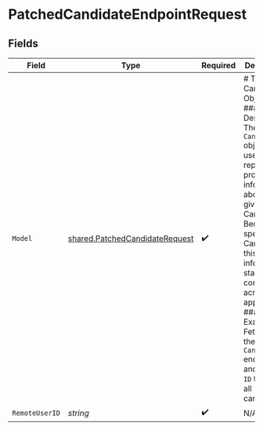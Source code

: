 # PatchedCandidateEndpointRequest


## Fields

| Field                                                                                                                                                                                                                                                                                                                              | Type                                                                                                                                                                                                                                                                                                                               | Required                                                                                                                                                                                                                                                                                                                           | Description                                                                                                                                                                                                                                                                                                                        |
| ---------------------------------------------------------------------------------------------------------------------------------------------------------------------------------------------------------------------------------------------------------------------------------------------------------------------------------- | ---------------------------------------------------------------------------------------------------------------------------------------------------------------------------------------------------------------------------------------------------------------------------------------------------------------------------------- | ---------------------------------------------------------------------------------------------------------------------------------------------------------------------------------------------------------------------------------------------------------------------------------------------------------------------------------- | ---------------------------------------------------------------------------------------------------------------------------------------------------------------------------------------------------------------------------------------------------------------------------------------------------------------------------------- |
| `Model`                                                                                                                                                                                                                                                                                                                            | [shared.PatchedCandidateRequest](../../models/shared/patchedcandidaterequest.md)                                                                                                                                                                                                                                                   | :heavy_check_mark:                                                                                                                                                                                                                                                                                                                 | # The Candidate Object<br/>### Description<br/>The `Candidate` object is used to represent profile information about a given Candidate. Because it is specific to a Candidate, this information stays constant across applications.<br/>### Usage Example<br/>Fetch from the `LIST Candidates` endpoint and filter by `ID` to show all candidates. |
| `RemoteUserID`                                                                                                                                                                                                                                                                                                                     | *string*                                                                                                                                                                                                                                                                                                                           | :heavy_check_mark:                                                                                                                                                                                                                                                                                                                 | N/A                                                                                                                                                                                                                                                                                                                                |